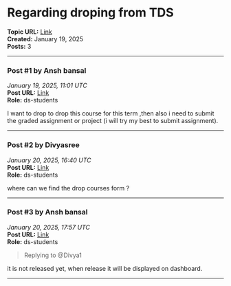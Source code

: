# Regarding droping from TDS
**Topic URL:** [Link](https://discourse.onlinedegree.iitm.ac.in/t/regarding-droping-from-tds/164291)  
**Created:** January 19, 2025  
**Posts:** 3  

---

### Post #1 by **Ansh bansal**
*January 19, 2025, 11:01 UTC*  
**Post URL:** [Link](https://discourse.onlinedegree.iitm.ac.in/t/regarding-droping-from-tds/164291/1)  
**Role:**  ds-students

I want to drop to drop this course for this term ,then also i need to submit the graded assignment or project (i will try my best to submit assignment).

---

### Post #2 by **Divyasree**
*January 20, 2025, 16:40 UTC*  
**Post URL:** [Link](https://discourse.onlinedegree.iitm.ac.in/t/regarding-droping-from-tds/164291/2)  
**Role:**  ds-students

where can we find the drop courses form ?

---

### Post #3 by **Ansh bansal**
*January 20, 2025, 17:57 UTC*  
**Post URL:** [Link](https://discourse.onlinedegree.iitm.ac.in/t/regarding-droping-from-tds/164291/3)  
**Role:**  ds-students
> Replying to @Divya1

it is not released yet, when release it will be displayed on dashboard.

---
